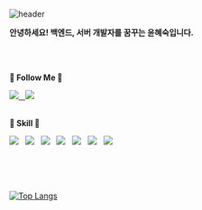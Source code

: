 ![header](https://capsule-render.vercel.app/api?type=Waving&color=7286D3&height=270&section=header&text=Hi!%20I'm%20HyeSook&fontColor=FFF2F2&fontSize=70&animation=fadeIn&fontAlignY=40&stroke=FFF2F2)

 <div align=left>

**안녕하세요! 백엔드, 서버 개발자를 꿈꾸는 윤혜숙입니다.**

</br>
</br>

**🌌 Follow Me 🌌**

<a href="https://velog.io/@suk13574">
 <img src="https://img.shields.io/badge/velog-20C997?style=flat-square&logo=velog&logoColor=white"/> &nbsp;
</a>
<img src="https://img.shields.io/badge/suk13574@naver.com-EA4335?style=flat-square&logo=Gmail&logoColor=white"/>

</br>
</br>

**🚤 Skill 🚤**

<img src="https://img.shields.io/badge/Java-007396?style=flat-square&logo=java&logoColor=white"/> &nbsp;
<img src="https://img.shields.io/badge/Spring-6DB33F? style=flat-square&logo=spring&logoColor=white"/> &nbsp;
<img src="https://img.shields.io/badge/JPA-59666C?style=flat-square&logo=hibernate&logoColor=white"/> &nbsp;
<img src="https://img.shields.io/badge/MySQL-4479A1?style=flat-square&logo=mysql&logoColor=white"/> &nbsp;
<img src="https://img.shields.io/badge/GitHub Actions-2088FF?style=flat-square&-square&logo=GitHub Actions&logoColor=white"/> &nbsp;
<img src="https://img.shields.io/badge/AWS-232F3E?style=flat-square&logo=amazonaws&logoColor=white"/> &nbsp;
<img src="https://img.shields.io/badge/Git-F05032?style=flat-square&logo=git&logoColor=white"/> &nbsp;


</br>
</br>
</br>

[![Top Langs](https://github-readme-stats.vercel.app/api/top-langs/?username=suk13574&layout=compact)](https://github.com/anuraghazra/github-readme-stats)

<!--
![Anurag's GitHub stats](https://github-readme-stats.vercel.app/api?username=suk13574&show_icons=true&theme=nord)
-->

 <div>
 
